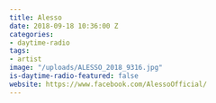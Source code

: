 ```yaml
---
title: Alesso
date: 2018-09-18 10:36:00 Z
categories:
- daytime-radio
tags:
- artist
image: "/uploads/ALESSO_2018_9316.jpg"
is-daytime-radio-featured: false
website: https://www.facebook.com/AlessoOfficial/
---
```


